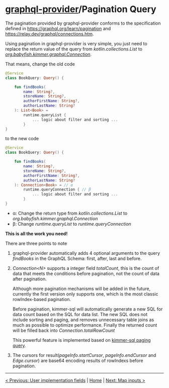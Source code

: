 # [graphql-provider](https://github.com/babyfish-ct/graphql-provider)/Pagination Query

The pagination provided by graphql-provider conforms to the specification defined in https://graphql.org/learn/pagination and https://relay.dev/graphql/connections.htm.

Using pagination in graphql-provider is very simple, you just need to replace the return value of the query from *kotlin.collections.List* to [*org.babyfish.kimmer.graphql.Connection*](https://github.com/babyfish-ct/kimmer/blob/main/project/kimmer/src/main/kotlin/org/babyfish/kimmer/graphql/Connection.kt).

That means, change the old code
```kt
@Service
class BookQuery: Query() {

    fun findBooks(
        name: String?,
        storeName: String?,
        authorFirstName: String?,
        authorLastName: String?
    ): List<Book> =
        runtime.queryList {
            ... logic about filter and sorting ...
        }
}
```
to the new code
```kt
@Service
class BookQuery: Query() {

    fun findBooks(
        name: String?,
        storeName: String?,
        authorFirstName: String?,
        authorLastName: String?
    ): Connection<Book> = // α
        runtime.queryConnection { // β
            ... logic about filter and sorting ...
        }
}
```

- α: Change the return type from *kotlin.collections.List<Book>* to *org.babyfish.kimmer.graphql.Connection<Book>*  
- β: Change *runtime.queryList* to *runtime.queryConnection*
    
**This is all the work you need!**

There are three points to note

1. graphql-provider automatically adds 4 optional arguments to the query *findBooks* in the GraphQL Schema: first, after, last and before.
    
2. *Connection&lt;N&gt;* supports a integer field *totalCount*, this is the count of data that meets the conditions before pagination, not the count of data after pagination.
    
    Although more pagination mechanisms will be added in the future, currently the first version only supports one, which is the most classic rowIndex-based pagination.

    Before pagination, kimmer-sql will automatically generate a new SQL for data count based on the SQL for data list. The new SQL does not include sorting and paging, and removes unnecessary table joins as much as possible to optimize performance. Finally the returned count will be filled back into *Connection.totalRowCount*

    This powerful feature is implemented based on [kimmer-sql paging query](https://github.com/babyfish-ct/kimmer/blob/main/doc/kimmer-sql/pagination.md).
    
3. The cursors for result(*pageInfo.startCursor*, *pageInfo.endCursor* and *Edge.cursor*) are base64 encoding results of rowIndexs before pagination.
    
------------
    
[< Previous: User implementation fields](./user-implementation.md) | [Home](https://github.com/babyfish-ct/graphql-provider) | [Next: Map inputs >](./input-mapper.md)

